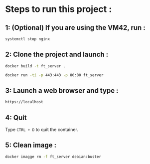 Steps to run this project :<a name="TOP"></a>
===================



## 1: (Optional) If you are using the VM42, run :
```bash
systemctl stop nginx
```

## 2: Clone the project and launch :
```bash
docker build -t ft_server .
```

```bash
docker run -ti -p 443:443 -p 80:80 ft_server
```

## 3: Launch a web browser and type :
```bash
https://localhost
```

## 4: Quit
Type `CTRL + D` to quit the container.

## 5: Clean image :
```bash
docker imagge rm -f ft_server debian:buster
```
